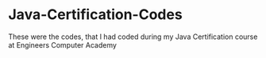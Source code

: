 # Java-Certification-Codes
These were the codes, that I had coded during my Java Certification course at Engineers Computer Academy
